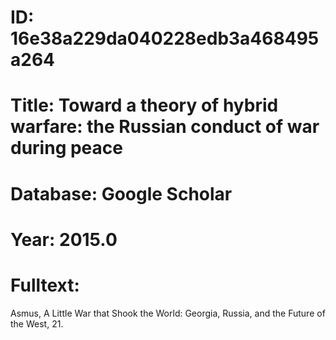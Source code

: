 # ID: 16e38a229da040228edb3a468495a264
# Title: Toward a theory of hybrid warfare: the Russian conduct of war during peace
# Database: Google Scholar
# Year: 2015.0
# Fulltext:
Asmus, A Little War that Shook the World: Georgia, Russia, and the Future of the West, 21.